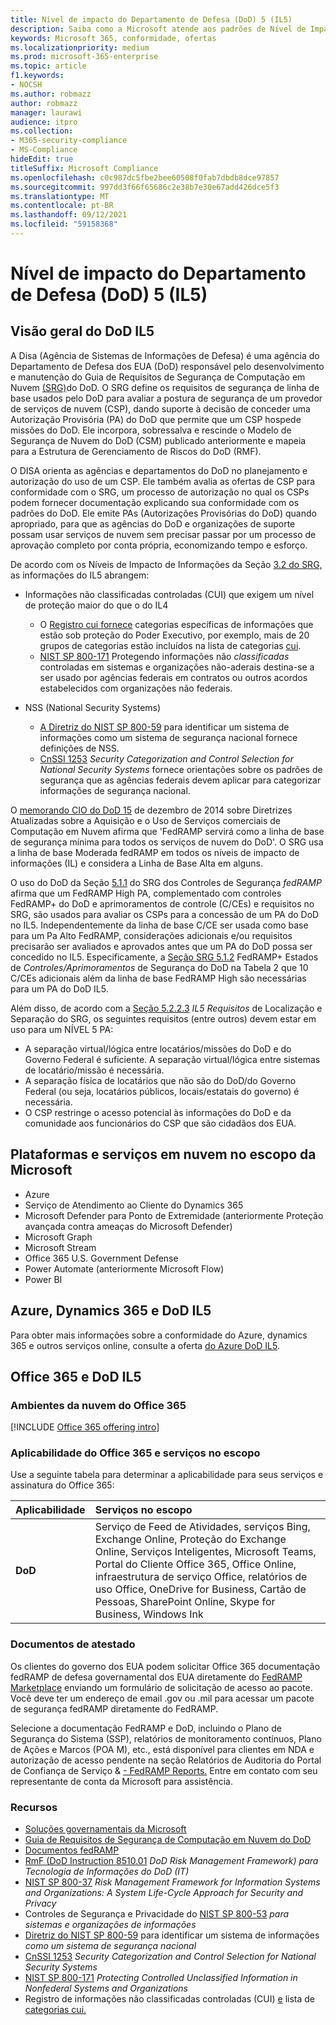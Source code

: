 ```yaml
---
title: Nível de impacto do Departamento de Defesa (DoD) 5 (IL5)
description: Saiba como a Microsoft atende aos padrões de Nível de Impacto do Departamento de Defesa (DoD) 5 (IL5).
keywords: Microsoft 365, conformidade, ofertas
ms.localizationpriority: medium
ms.prod: microsoft-365-enterprise
ms.topic: article
f1.keywords:
- NOCSH
ms.author: robmazz
author: robmazz
manager: laurawi
audience: itpro
ms.collection:
- M365-security-compliance
- MS-Compliance
hideEdit: true
titleSuffix: Microsoft Compliance
ms.openlocfilehash: c0c987dc5fbe2bee60508f0fab7dbdb8dce97857
ms.sourcegitcommit: 997dd3f66f65686c2e38b7e30e67add426dce5f3
ms.translationtype: MT
ms.contentlocale: pt-BR
ms.lasthandoff: 09/12/2021
ms.locfileid: "59158368"
---
```

# <a name="department-of-defense-dod-impact-level-5-il5"></a>Nível de impacto do Departamento de Defesa (DoD) 5 (IL5)

## <a name="dod-il5-overview"></a>Visão geral do DoD IL5

A Disa (Agência de Sistemas de Informações de Defesa) é uma agência do Departamento de Defesa dos EUA (DoD) responsável pelo desenvolvimento e manutenção do Guia de Requisitos de Segurança de Computação em Nuvem [(SRG)](https://dl.dod.cyber.mil/wp-content/uploads/cloud/SRG/index.html)do DoD. O SRG define os requisitos de segurança de linha de base usados pelo DoD para avaliar a postura de segurança de um provedor de serviços de nuvem (CSP), dando suporte à decisão de conceder uma Autorização Provisória (PA) do DoD que permite que um CSP hospede missões do DoD. Ele incorpora, sobressalva e rescinde o Modelo de Segurança de Nuvem do DoD (CSM) publicado anteriormente e mapeia para a Estrutura de Gerenciamento de Riscos do DoD (RMF).

O DISA orienta as agências e departamentos do DoD no planejamento e autorização do uso de um CSP. Ele também avalia as ofertas de CSP para conformidade com o SRG, um processo de autorização no qual os CSPs podem fornecer documentação explicando sua conformidade com os padrões do DoD. Ele emite PAs (Autorizações Provisórias do DoD) quando apropriado, para que as agências do DoD e organizações de suporte possam usar serviços de nuvem sem precisar passar por um processo de aprovação completo por conta própria, economizando tempo e esforço.

De acordo com os Níveis de Impacto de Informações da Seção [3.2 do SRG,](https://dl.dod.cyber.mil/wp-content/uploads/cloud/SRG/index.html#3.2InformationImpactLevels) as informações do IL5 abrangem:

- Informações não classificadas controladas (CUI) que exigem um nível de proteção maior do que o do IL4
    - O [Registro cui fornece](https://www.archives.gov/cui) categorias específicas de informações que estão sob proteção do Poder Executivo, por exemplo, mais de 20 grupos de categorias estão incluídos na lista de categorias [cui](https://www.archives.gov/cui/registry/category-list).
    - [NIST SP 800-171](https://csrc.nist.gov/publications/detail/sp/800-171/rev-2/final) Protegendo informações não *classificadas* controladas em sistemas e organizações não-aderais destina-se a ser usado por agências federais em contratos ou outros acordos estabelecidos com organizações não federais.

- NSS (National Security Systems)
    - [A Diretriz do NIST SP 800-59](https://nvlpubs.nist.gov/nistpubs/Legacy/SP/nistspecialpublication800-59.pdf)  para identificar um sistema de informações como um sistema de segurança nacional fornece definições de NSS.
    - [CnSSI 1253](https://www.dcsa.mil/portals/91/documents/ctp/nao/CNSSI_No1253.pdf) *Security Categorization and Control Selection for National Security Systems* fornece orientações sobre os padrões de segurança que as agências federais devem aplicar para categorizar informações de segurança nacional.

O [memorando CIO do DoD 15](https://www.esi.mil/contentview.aspx?id=585) de  dezembro de 2014 sobre Diretrizes Atualizadas sobre a Aquisição e o Uso de Serviços comerciais de Computação em Nuvem afirma que 'FedRAMP servirá como a linha de base de segurança mínima para todos os serviços de nuvem do DoD'. O SRG usa a linha de base Moderada fedRAMP em todos os níveis de impacto de informações (IL) e considera a Linha de Base Alta em alguns.

O uso do DoD da Seção [5.1.1](https://dl.dod.cyber.mil/wp-content/uploads/cloud/SRG/index.html#5SECURITYREQUIREMENTS) do SRG dos Controles de Segurança *fedRAMP* afirma que um FedRAMP High PA, complementado com controles FedRAMP+ do DoD e aprimoramentos de controle (C/CEs) e requisitos no SRG, são usados para avaliar os CSPs para a concessão de um PA do DoD no IL5. Independentemente da linha de base C/CE ser usada como base para um Pa Alto FedRAMP, considerações adicionais e/ou requisitos precisarão ser avaliados e aprovados antes que um PA do DoD possa ser concedido no IL5. Especificamente, a [Seção SRG 5.1.2](https://dl.dod.cyber.mil/wp-content/uploads/cloud/SRG/index.html#5SECURITYREQUIREMENTS) FedRAMP+ Estados de *Controles/Aprimoramentos* de Segurança do DoD na Tabela 2 que 10 C/CEs adicionais além da linha de base FedRAMP High são necessárias para um PA do DoD IL5.

Além disso, de acordo com a [Seção 5.2.2.3](https://dl.dod.cyber.mil/wp-content/uploads/cloud/SRG/index.html#5.2LegalConsiderations) *IL5 Requisitos* de Localização e Separação do SRG, os seguintes requisitos (entre outros) devem estar em uso para um NÍVEL 5 PA:

- A separação virtual/lógica entre locatários/missões do DoD e do Governo Federal é suficiente. A separação virtual/lógica entre sistemas de locatário/missão é necessária.
- A separação física de locatários que não são do DoD/do Governo Federal (ou seja, locatários públicos, locais/estatais do governo) é necessária.
- O CSP restringe o acesso potencial às informações do DoD e da comunidade aos funcionários do CSP que são cidadãos dos EUA.

## <a name="microsoft-in-scope-cloud-platforms--services"></a>Plataformas e serviços em nuvem no escopo da Microsoft

- Azure
- Serviço de Atendimento ao Cliente do Dynamics 365
- Microsoft Defender para Ponto de Extremidade (anteriormente Proteção avançada contra ameaças do Microsoft Defender)
- Microsoft Graph
- Microsoft Stream
- Office 365 U.S. Government Defense
- Power Automate (anteriormente Microsoft Flow)
- Power BI

## <a name="azure-dynamics-365-and-dod-il5"></a>Azure, Dynamics 365 e DoD IL5

Para obter mais informações sobre a conformidade do Azure, dynamics 365 e outros serviços online, consulte a oferta [do Azure DoD IL5](/azure/compliance/offerings/offering-dod-il5).

## <a name="office-365-and-dod-il5"></a>Office 365 e DoD IL5

### <a name="office-365-cloud-environments"></a>Ambientes da nuvem do Office 365

[!INCLUDE [Office 365 offering intro](../includes/o365-offering-introduction.md)]

### <a name="office-365-applicability-and-in-scope-services"></a>Aplicabilidade do Office 365 e serviços no escopo

Use a seguinte tabela para determinar a aplicabilidade para seus serviços e assinatura do Office 365:

| **Aplicabilidade** | **Serviços no escopo** |
|:------------------|:----------------------|
| **DoD** | Serviço de Feed de Atividades, serviços Bing, Exchange Online, Proteção do Exchange Online, Serviços Inteligentes, Microsoft Teams, Portal do Cliente Office 365, Office Online, infraestrutura de serviço Office, relatórios de uso Office, OneDrive for Business, Cartão de Pessoas, SharePoint Online, Skype for Business, Windows Ink |

### <a name="attestation-documents"></a>Documentos de atestado

Os clientes do governo dos EUA podem solicitar Office 365 documentação fedRAMP de defesa governamental dos EUA diretamente do [FedRAMP Marketplace](https://marketplace.fedramp.gov/#!/products?sort=productName&productNameSearch=azure) enviando um formulário de solicitação de acesso ao pacote. Você deve ter um endereço de email .gov ou .mil para acessar um pacote de segurança fedRAMP diretamente do FedRAMP.

Selecione a documentação FedRAMP e DoD, incluindo o Plano de Segurança do Sistema (SSP), relatórios de monitoramento contínuos, Plano de Ações e Marcos (POA M), etc., está disponível para clientes em NDA e autorização de acesso pendente na seção Relatórios de Auditoria do Portal de Confiança de Serviço \& [- FedRAMP Reports.](https://servicetrust.microsoft.com/ViewPage/MSComplianceGuideV3) Entre em contato com seu representante de conta da Microsoft para assistência.

### <a name="resources"></a>Recursos

- [Soluções governamentais da Microsoft](https://www.microsoft.com/enterprise/government)
- [Guia de Requisitos de Segurança de Computação em Nuvem do DoD](https://dl.dod.cyber.mil/wp-content/uploads/cloud/SRG/index.html)
- [Documentos fedRAMP](https://www.fedramp.gov/documents/)
- [RmF (DoD Instruction 8510.01](https://www.esd.whs.mil/Portals/54/Documents/DD/issuances/dodi/851001p.pdf) *DoD Risk Management Framework) para Tecnologia de Informações do DoD (IT)*
- [NIST SP 800-37](https://csrc.nist.gov/publications/detail/sp/800-37/rev-2/final) *Risk Management Framework for Information Systems and Organizations: A System Life-Cycle Approach for Security and Privacy*
- Controles de Segurança e Privacidade do [NIST SP 800-53](https://csrc.nist.gov/Projects/risk-management/sp800-53-controls/release-search#!/800-53) *para sistemas e organizações de informações*
- [Diretriz do NIST SP 800-59](https://nvlpubs.nist.gov/nistpubs/Legacy/SP/nistspecialpublication800-59.pdf) para identificar um sistema de informações *como um sistema de segurança nacional*
- [CnSSI 1253](https://www.dcsa.mil/portals/91/documents/ctp/nao/CNSSI_No1253.pdf) *Security Categorization and Control Selection for National Security Systems*
- [NIST SP 800-171](https://csrc.nist.gov/publications/detail/sp/800-171/rev-2/final) *Protecting Controlled Unclassified Information in Nonfederal Systems and Organizations*
- Registro de informações não classificadas controladas (CUI) [e](https://www.archives.gov/cui) lista de [categorias cui.](https://www.archives.gov/cui/registry/category-list)
